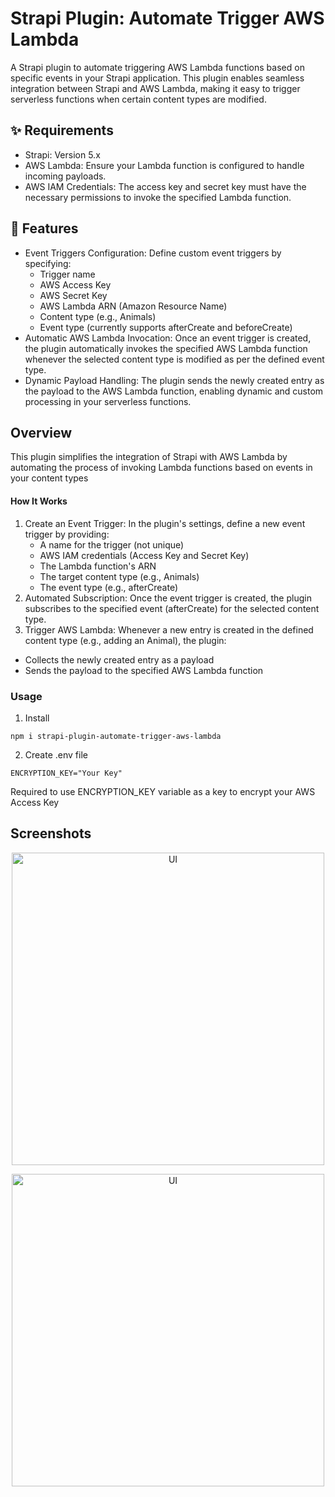 # Strapi Plugin: Automate Trigger AWS Lambda
A Strapi plugin to automate triggering AWS Lambda functions based on specific events in your Strapi application. This plugin enables seamless integration between Strapi and AWS Lambda, making it easy to trigger serverless functions when certain content types are modified.

## ✨ Requirements
* Strapi: Version 5.x
* AWS Lambda: Ensure your Lambda function is configured to handle incoming payloads.
* AWS IAM Credentials: The access key and secret key must have the necessary permissions to invoke the specified Lambda function.


## 🚀 Features
* Event Triggers Configuration:
  Define custom event triggers by specifying:
    * Trigger name
    * AWS Access Key
    * AWS Secret Key
    * AWS Lambda ARN (Amazon Resource Name)
    * Content type (e.g., Animals)
    * Event type (currently supports afterCreate and beforeCreate)
* Automatic AWS Lambda Invocation:
  Once an event trigger is created, the plugin automatically invokes the specified AWS Lambda function whenever the selected content type is modified as per the defined event type.
* Dynamic Payload Handling:
  The plugin sends the newly created entry as the payload to the AWS Lambda function, enabling dynamic and custom processing in your serverless functions.


## Overview
This plugin simplifies the integration of Strapi with AWS Lambda by automating the process of invoking Lambda functions based on events in your content types
#### How It Works
1. Create an Event Trigger:
   In the plugin's settings, define a new event trigger by providing:
   * A name for the trigger (not unique)
   * AWS IAM credentials (Access Key and Secret Key)
   * The Lambda function's ARN
   * The target content type (e.g., Animals)
   * The event type (e.g., afterCreate)
2. Automated Subscription:
  Once the event trigger is created, the plugin subscribes to the specified event (afterCreate) for the selected content type.
3. Trigger AWS Lambda:
  Whenever a new entry is created in the defined content type (e.g., adding an Animal), the plugin:
  * Collects the newly created entry as a payload
  * Sends the payload to the specified AWS Lambda function

### Usage
1. Install
```
npm i strapi-plugin-automate-trigger-aws-lambda
```
2. Create .env file
```
ENCRYPTION_KEY="Your Key"
```
Required to use ENCRYPTION_KEY variable as a key to encrypt your AWS Access Key

## Screenshots
  <p align="center">
    <img src="./docs/Screenshot 2567-11-27 at 4.35.11 PM.png" alt="UI" width="500" />
  </p>
  <p align="center">
    <img src="./docs/Screenshot 2567-11-27 at 5.23.08 PM.png" alt="UI" width="500" />
  </p>
